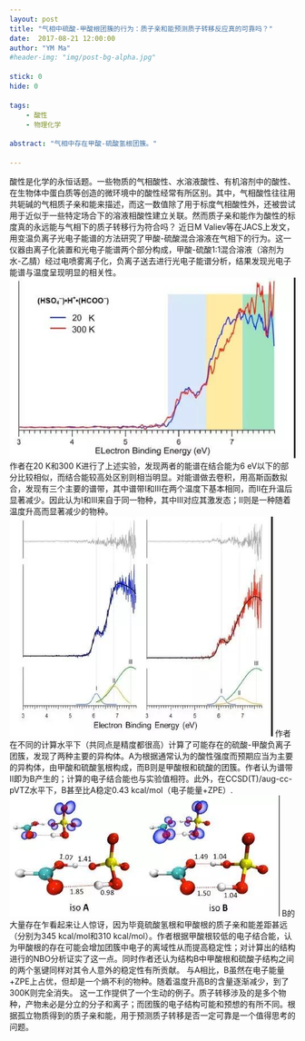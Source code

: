 ```yaml
---
layout: post
title: "气相中硫酸-甲酸根团簇的行为：质子亲和能预测质子转移反应真的可靠吗？"
date:  2017-08-21 12:00:00
author: "YM Ma"
#header-img: "img/post-bg-alpha.jpg"

stick: 0
hide: 0

tags: 
    - 酸性
    - 物理化学

abstract: "气相中存在甲酸-硫酸氢根团簇。"

---
```


酸性是化学的永恒话题。一些物质的气相酸性、水溶液酸性、有机溶剂中的酸性、在生物体中蛋白质等创造的微环境中的酸性经常有所区别。其中，气相酸性往往用共轭碱的气相质子亲和能来描述，而这一数值除了用于标度气相酸性外，还被尝试用于近似于一些特定场合下的溶液相酸性建立关联。然而质子亲和能作为酸性的标度真的永远能与气相下的质子转移行为符合吗？
近日M Valiev等在JACS上发文，用变温负离子光电子能谱的方法研究了甲酸-硫酸混合溶液在气相下的行为。这一仪器由离子化装置和光电子能谱两个部分构成，甲酸-硫酸1:1混合溶液（溶剂为水-乙腈）经过电喷雾离子化，负离子送去进行光电子能谱分析，结果发现光电子能谱与温度呈现明显的相关性。
![Figure 1](/img/in-post/2017-08-21-h2so4/1.jpg)
作者在20 K和300 K进行了上述实验，发现两者的能谱在结合能为6 eV以下的部分比较相似，而结合能较高处区别则相当明显。对能谱做去卷积，用高斯函数拟合，发现有三个主要的谱带，其中谱带I和III在两个温度下基本相同，而II在升温后显著减少。因此认为I和III来自于同一物种，其中III对应其激发态；II则是一种随着温度升高而显著减少的物种。
![Figure 2](/img/in-post/2017-08-21-h2so4/2.jpg)
作者在不同的计算水平下（共同点是精度都很高）计算了可能存在的硫酸-甲酸负离子团簇，发现了两种主要的异构体。A为根据通常认为的酸性强度而预期应当为主要的异构体，由甲酸和硫酸氢根构成，而B则是甲酸根和硫酸的团簇。作者认为谱带II即为B产生的；计算的电子结合能也与实验值相符。此外，在CCSD(T)/aug-cc-pVTZ水平下，B甚至比A稳定0.43 kcal/mol（电子能量+ZPE）.
![Figure 3](/img/in-post/2017-08-21-h2so4/3.jpg)
B的大量存在乍看起来让人惊讶，因为毕竟硫酸氢根和甲酸根的质子亲和能差距甚远（分别为345 kcal/mol和310 kcal/mol）。作者根据甲酸根较低的电子结合能，认为甲酸根的存在可能会增加团簇中电子的离域性从而提高稳定性；对计算出的结构进行的NBO分析证实了这一点。同时作者还认为结构B中甲酸根和硫酸子结构之间的两个氢键同样对其令人意外的稳定性有所贡献。
与A相比，B虽然在电子能量+ZPE上占优，但却是一个熵不利的物种。随着温度升高B的含量逐渐减少，到了300K则完全消失。
这一工作提供了一个生动的例子。质子转移涉及的是多个物种，产物未必是分立的分子和离子；而团簇的电子结构可能和预想的有所不同。根据孤立物质得到的质子亲和能，用于预测质子转移是否一定可靠是一个值得思考的问题。